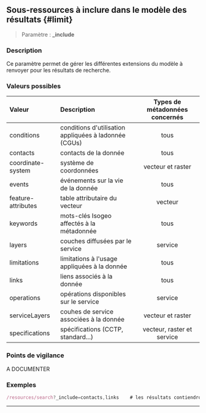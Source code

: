 ## Sous-ressources à inclure dans le modèle des résultats {#limit}

> Paramètre : **\_include**

### Description

Ce paramètre permet de gérer les différentes extensions du modèle à renvoyer pour les résultats de recherche.

### Valeurs possibles

| Valeur | Description | Types de métadonnées concernés |
| :--- | :--- | :---: |
| conditions | conditions d'utilisation appliquées à ladonnée \(CGUs\) | tous |
| contacts | contacts de la donnée | tous |
| coordinate-system | système de coordonnées | vecteur et raster |
| events | événements sur la vie de la donnée | tous |
| feature-attributes | table attributaire du vecteur | vecteur |
| keywords | mots-clés Isogeo affectés à la métadonnée | tous |
| layers | couches diffusées par le service | service |
| limitations | limitations à l'usage appliquées à la donnée | tous |
| links | liens associés à la donnée | tous |
| operations | opérations disponibles sur le service | service |
| serviceLayers | couhes de service associées à la donnée | vecteur et raster |
| specifications | spécifications \(CCTP, standard...\) | vecteur, raster et service |

### Points de vigilance

A DOCUMENTER

### Exemples

```js
/resources/search?_include=contacts,links    # les résultats contiendront les informations sur les contacts et les liens asssociés
```

---



